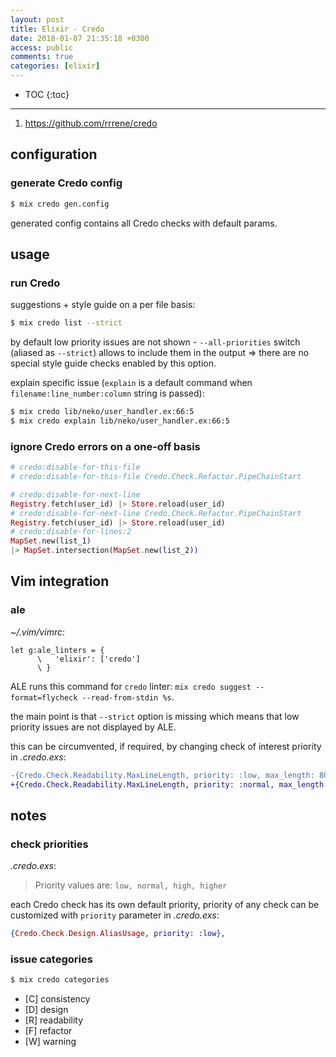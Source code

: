 ```yaml
---
layout: post
title: Elixir - Credo
date: 2018-01-07 21:35:18 +0300
access: public
comments: true
categories: [elixir]
---
```


<!-- more -->

* TOC
{:toc}
<hr>

1. <https://github.com/rrrene/credo>

configuration
-------------

### generate Credo config

```sh
$ mix credo gen.config
```

generated config contains all Credo checks with default params.

usage
-----

### run Credo

suggestions + style guide on a per file basis:

```sh
$ mix credo list --strict
```

by default low priority issues are not shown - `--all-priorities`
switch (aliased as `--strict`) allows to include them in the output
=\> there are no special style guide checks enabled by this option.

explain specific issue (`explain` is a default command when
`filename:line_number:column` string is passed):

```sh
$ mix credo lib/neko/user_handler.ex:66:5
$ mix credo explain lib/neko/user_handler.ex:66:5
```

### ignore Credo errors on a one-off basis

```elixir
# credo:disable-for-this-file
# credo:disable-for-this-file Credo.Check.Refactor.PipeChainStart

# credo:disable-for-next-line
Registry.fetch(user_id) |> Store.reload(user_id)
# credo:disable-for-next-line Credo.Check.Refactor.PipeChainStart
Registry.fetch(user_id) |> Store.reload(user_id)
# credo:disable-for-lines:2
MapSet.new(list_1)
|> MapSet.intersection(MapSet.new(list_2))
```

Vim integration
---------------

### ale

_~/.vim/vimrc_:

```vim
let g:ale_linters = {
      \   'elixir': ['credo']
      \ }
```

ALE runs this command for `credo` linter:
`mix credo suggest --format=flycheck --read-from-stdin %s`.

the main point is that `--strict` option is missing which
means that low priority issues are not displayed by ALE.

this can be circumvented, if required, by changing check of
interest priority in _.credo.exs_:

```diff
-{Credo.Check.Readability.MaxLineLength, priority: :low, max_length: 80},
+{Credo.Check.Readability.MaxLineLength, priority: :normal, max_length: 80},
```

notes
-----

### check priorities

_.credo.exs_:

> Priority values are: `low, normal, high, higher`

each Credo check has its own default priority, priority of any
check can be customized with `priority` parameter in _.credo.exs_:

```elixir
{Credo.Check.Design.AliasUsage, priority: :low},
```

### issue categories

```sh
$ mix credo categories
```

- [C] consistency
- [D] design
- [R] readability
- [F] refactor
- [W] warning
